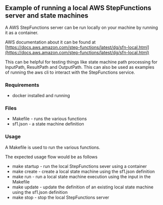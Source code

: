 ## Example of running a local AWS StepFunctions server and state machines

A AWS StepFunctions server can be run locally on your machine by running it as a container.

AWS documentation about it can be found at [https://docs.aws.amazon.com/step-functions/latest/dg/sfn-local.html](https://docs.aws.amazon.com/step-functions/latest/dg/sfn-local.html)

This can be helpful for testing things like state machine path processing for InputPath, ResultPath and OutputPath.
This can also be used as examples of running the aws cli to interact with the StepFunctions service.

### Requirements

* docker installed and running

### Files

* Makefile - runs the various functions
* sf1.json - a state machine definition

### Usage

A Makefile is used to run the various functions.

The expected usage flow would be as follows

* make startup - run the local StepFunctions sever using a container
* make create - create a local state machine using the sf1.json definition
* make run - run a local state machine execution using the input in the Makefile
* make update - update the definition of an existing local state machine using the sf1.json definition
* make stop - stop the local StepFunctions server

